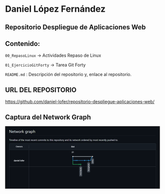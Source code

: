 # Daniel López Fernández

## Repositorio Despliegue de Aplicaciones Web

## Contenido:

`00_RepasoLinux` -> Actividades Repaso de Linux

`01_EjercicioGitForty` -> Tarea Git Forty

`README.md` : Descripción del repositorio y, enlace al repositorio.



## URL DEL REPOSITORIO

https://github.com/daniel-lofer/repositorio-despliegue-aplicaciones-web/

## Captura del Network Graph

![image-20251021183850064](./README.assets/image-20251021183850064.png)
